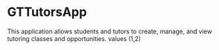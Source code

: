 GTTutorsApp
===========
This application allows students and tutors to create, manage, and view tutoring classes and opportunities.
values (1,2)
